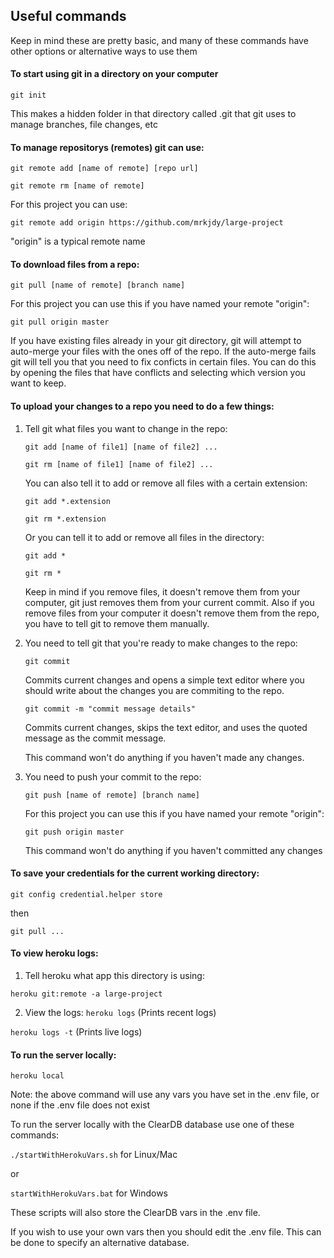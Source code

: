 ## Useful commands
Keep in mind these are pretty basic, and many of these commands have other options or alternative ways to use them

#### To start using git in a directory on your computer
`git init`

This makes a hidden folder in that directory called .git that git uses to manage branches, file changes, etc

#### To manage repositorys (remotes) git can use:
`git remote add [name of remote] [repo url]`

`git remote rm [name of remote]`

For this project you can use:

`git remote add origin https://github.com/mrkjdy/large-project`

"origin" is a typical remote name

#### To download files from a repo:
`git pull [name of remote] [branch name]`

For this project you can use this if you have named your remote "origin":

`git pull origin master`

If you have existing files already in your git directory, git will attempt to auto-merge your files with the ones off of the repo. 
If the auto-merge fails git will tell you that you need to fix conficts in certain files. You can do this by opening the files that have conflicts and selecting which version you want to keep.

#### To upload your changes to a repo you need to do a few things:
1. Tell git what files you want to change in the repo:

	`git add [name of file1] [name of file2] ...`

	`git rm [name of file1] [name of file2] ...`

	You can also tell it to add or remove all files with a certain extension:

	`git add *.extension`

	`git rm *.extension`

	Or you can tell it to add or remove all files in the directory:

	`git add *`

	`git rm *`

	Keep in mind if you remove files, it doesn't remove them from your computer, git just removes them from your current commit.
	Also if you remove files from your computer it doesn't remove them from the repo, you have to tell git to remove them manually.

2. You need to tell git that you're ready to make changes to the repo:

	`git commit`

	Commits current changes and opens a simple text editor where you should write about the changes you are commiting to the repo.

	`git commit -m "commit message details"`

	Commits current changes, skips the text editor, and uses the quoted message as the commit message.
	
	This command won't do anything if you haven't made any changes.

3.	You need to push your commit to the repo:

	`git push [name of remote] [branch name]`

	For this project you can use this if you have named your remote "origin":

	`git push origin master`

	This command won't do anything if you haven't committed any changes

#### To save your credentials for the current working directory:
`git config credential.helper store`

then

`git pull ...`

#### To view heroku logs:
1. Tell heroku what app this directory is using:

`heroku git:remote -a large-project`

2. View the logs:
`heroku logs`	(Prints recent logs)

`heroku logs -t`	(Prints live logs)

#### To run the server locally:
`heroku local`

Note: the above command will use any vars you have set in the .env file, or none if the .env file does not exist

To run the server locally with the ClearDB database use one of these commands:

`./startWithHerokuVars.sh` for Linux/Mac

or

`startWithHerokuVars.bat` for Windows

These scripts will also store the ClearDB vars in the .env file.

If you wish to use your own vars then you should edit the .env file. This can be done to specify an alternative database.


